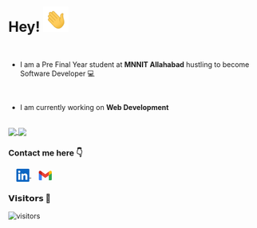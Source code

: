 # Hey! <img height="50px" src="https://github.com/VinaySharmaMnnit/VinaySharmaMnnit/blob/main/assets/waving_hand_sign_1024.gif">

<br>

- I am a Pre Final Year student at **MNNIT Allahabad** hustling to become Software Developer :computer:
<br>

- I am currently working on **Web Development** 
<br>



<a href="https://github-readme-stats.vercel.app/api?username=VinaySharmaMnnit&show_icons=true&theme=cobalt">
  <img align="center" src="https://github-readme-stats.vercel.app/api?username=VinaySharmaMnnit&show_icons=true&theme=cobalt&custom_title=My GitHub Stats" />
</a>
<a href="https://github-readme-stats.vercel.app/api/top-langs/?username=VinaySharmaMnnit&layout=compact&langs_count=8">
  <img align="center" src="https://github-readme-stats.vercel.app/api/top-langs/?username=VinaySharmaMnnit&layout=compact&langs_count=10&theme=cobalt" />
</a>


### Contact me here     :point_down:
&nbsp; &nbsp; <a href="https://www.linkedin.com/in/vinay-sharma-11a35a179/">
    <img align="center" width="26px" src="https://github.com/VinaySharmaMnnit/VinaySharmaMnnit/blob/main/assets/linkedin.jpeg" />
 </a>  &nbsp; &nbsp; 
<a href="https://mail.google.com/mail/?view=cm&fs=1&tf=1&to=vs2021999@gmail.com">
    <img align="center" width="26px" src="https://github.com/VinaySharmaMnnit/VinaySharmaMnnit/blob/main/assets/gmail.png" />
</a>
<br>

### 𝗩𝗶𝘀𝗶𝘁𝗼𝗿𝘀 :eyes:

![visitors](https://visitor-badge.glitch.me/badge?page_id=VinaySharmaMnnit)
